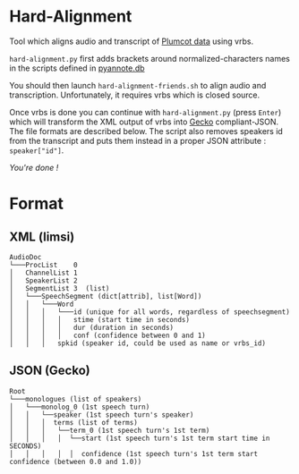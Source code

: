 # Hard-Alignment
Tool which aligns audio and transcript of [Plumcot data](https://github.com/hbredin/pyannote-db-plumcot) using vrbs.

`hard-alignment.py` first adds brackets around normalized-characters names in the scripts defined in [pyannote.db](https://github.com/hbredin/pyannote-db-plumcot/blob/develop/CONTRIBUTING.md#idepisodetxt)

You should then launch `hard-alignment-friends.sh` to align audio and transcription. Unfortunately, it requires vrbs which is closed source.

Once vrbs is done you can continue with `hard-alignment.py` (press `Enter`) which will transform the XML output of vrbs into [Gecko](https://github.com/gong-io/gecko) compliant-JSON. The file formats are described below. The script also removes speakers id from the transcript and puts them instead in a proper JSON attribute : `speaker["id"]`.

*You're done !*

# Format
## XML (limsi)
```
AudioDoc  
└───ProcList    0  
│   ChannelList 1  
│   SpeakerList 2  
│   SegmentList 3  (list)  
│   └───SpeechSegment (dict[attrib], list[Word])  
│   │   └───Word
│   │   │   └───id (unique for all words, regardless of speechsegment)
│   │   │   │   stime (start time in seconds)
│   │   │   │   dur (duration in seconds)
│   │   │   │   conf (confidence between 0 and 1)
│   │   │   spkid (speaker id, could be used as name or vrbs_id)
```

## JSON (Gecko)

```
Root
└───monologues (list of speakers)
│   └───monolog_0 (1st speech turn)
│   │   └──speaker (1st speech turn's speaker)
│   │   │  terms (list of terms)
│   │   │   └──term_0 (1st speech turn's 1st term)
│   │   │   │  └──start (1st speech turn's 1st term start time in SECONDS)
│   │   │   │  │  confidence (1st speech turn's 1st term start confidence (between 0.0 and 1.0))
```